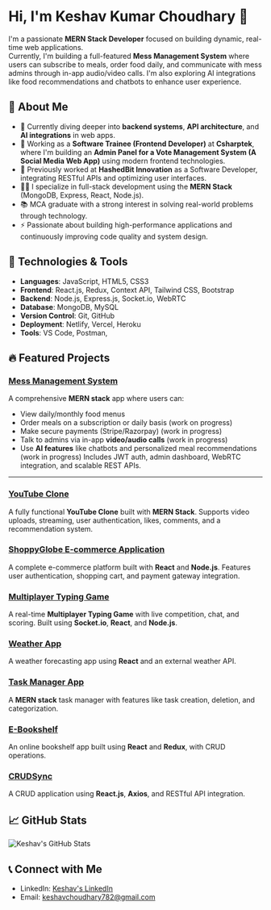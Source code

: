 # Hi, I'm Keshav Kumar Choudhary 👋  

I'm a passionate **MERN Stack Developer** focused on building dynamic, real-time web applications.  
Currently, I'm building a full-featured **Mess Management System** where users can subscribe to meals, order food daily, and communicate with mess admins through in-app audio/video calls. I'm also exploring AI integrations like food recommendations and chatbots to enhance user experience.

## 🚀 About Me
- 🌱 Currently diving deeper into **backend systems**, **API architecture**, and **AI integrations** in web apps.
- 💼 Working as a **Software Trainee (Frontend Developer)** at **Csharptek**, where I'm building an **Admin Panel for a Vote Management System (A Social Media Web App)** using modern frontend technologies.
- 💼 Previously worked at **HashedBit Innovation** as a Software Developer, integrating RESTful APIs and optimizing user interfaces.
- 👨‍💻 I specialize in full-stack development using the **MERN Stack** (MongoDB, Express, React, Node.js).
- 📚 MCA graduate with a strong interest in solving real-world problems through technology.
- ⚡ Passionate about building high-performance applications and continuously improving code quality and system design.

## 🔧 Technologies & Tools
- **Languages**: JavaScript, HTML5, CSS3  
- **Frontend**: React.js, Redux, Context API, Tailwind CSS, Bootstrap  
- **Backend**: Node.js, Express.js, Socket.io, WebRTC  
- **Database**: MongoDB, MySQL  
- **Version Control**: Git, GitHub  
- **Deployment**: Netlify, Vercel, Heroku  
- **Tools**: VS Code, Postman,   

## 🔥 Featured Projects

### [Mess Management System](https://github.com/keshavchoudhary7/Mess_food_Delivery_system)  
A comprehensive **MERN stack** app where users can:
- View daily/monthly food menus  
- Order meals on a subscription or daily basis  (work on progress)
- Make secure payments (Stripe/Razorpay)  (work in progress)
- Talk to admins via in-app **video/audio calls**  (work in progress)
- Use **AI features** like chatbots and personalized meal recommendations  (work in progress)
Includes JWT auth, admin dashboard, WebRTC integration, and scalable REST APIs.

---

### [YouTube Clone](https://github.com/keshavchoudhary7/ytcloneInternshala)  
A fully functional **YouTube Clone** built with **MERN Stack**. Supports video uploads, streaming, user authentication, likes, comments, and a recommendation system.

### [ShoppyGlobe E-commerce Application](https://github.com/keshavchoudhary7/shoppyGlobe/tree/main/e-commerce%20-%20webapp)  
A complete e-commerce platform built with **React** and **Node.js**. Features user authentication, shopping cart, and payment gateway integration.

### [Multiplayer Typing Game](https://github.com/keshavchoudhary7/Typing_Hero)  
A real-time **Multiplayer Typing Game** with live competition, chat, and scoring. Built using **Socket.io**, **React**, and **Node.js**.

### [Weather App](https://knowyourcityclimate.netlify.app/)  
A weather forecasting app using **React** and an external weather API.

### [Task Manager App](https://taskhaven.netlify.app/)  
A **MERN stack** task manager with features like task creation, deletion, and categorization.

### [E-Bookshelf](https://github.com/keshavchoudhary7/e-bookshelf)  
An online bookshelf app built using **React** and **Redux**, with CRUD operations.

### [CRUDSync](https://github.com/keshavchoudhary7/crudsync)  
A CRUD application using **React.js**, **Axios**, and RESTful API integration.

## 📈 GitHub Stats

![Keshav's GitHub Stats](https://github-readme-stats.vercel.app/api?username=keshavchoudhary7&show_icons=true&hide_title=true&count_private=true&hide=prs&theme=radical)

## 📞 Connect with Me
- LinkedIn: [Keshav's LinkedIn](https://www.linkedin.com/in/keshav/)
- Email: keshavchoudhary782@gmail.com
